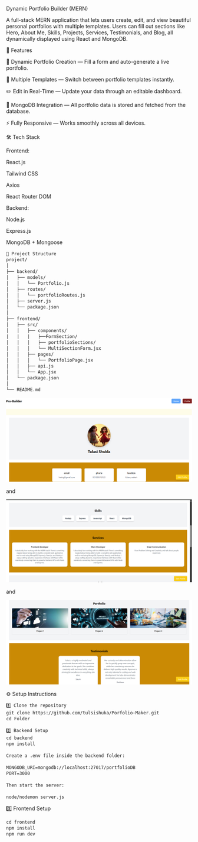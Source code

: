 Dynamic Portfolio Builder (MERN)

A full-stack MERN application that lets users create, edit, and view beautiful personal portfolios with multiple templates.
Users can fill out sections like Hero, About Me, Skills, Projects, Services, Testimonials, and Blog, all dynamically displayed using React and MongoDB.

🚀 Features

🧠 Dynamic Portfolio Creation — Fill a form and auto-generate a live portfolio.

🎨 Multiple Templates — Switch between portfolio templates instantly.

✏️ Edit in Real-Time — Update your data through an editable dashboard.

💾 MongoDB Integration — All portfolio data is stored and fetched from the database.

⚡ Fully Responsive — Works smoothly across all devices.

🛠️ Tech Stack

Frontend:

React.js

Tailwind CSS

Axios

React Router DOM

Backend:

Node.js

Express.js

MongoDB + Mongoose
```
📂 Project Structure
project/
│
├── backend/
│   ├── models/
│   │   └── Portfolio.js
│   ├── routes/
│   │   └── portfolioRoutes.js
│   ├── server.js
│   └── package.json
│
├── frontend/
│   ├── src/
│   │   ├── components/
|   |   |   ├──FormSection/
│   │   │   ├── portfolioSections/
│   │   │   └── MultiSectionForm.jsx
│   │   ├── pages/
│   │   │   └── PortfolioPage.jsx
│   │   ├── api.js
│   │   └── App.jsx
│   └── package.json
│
└── README.md
```

![Alt text](./frontend/public/home1.png)


and

![Alt text](./frontend/public/home2.png)

and 

![Alt text](./frontend/public/home3.png)

⚙️ Setup Instructions
```
1️⃣ Clone the repository
git clone https://github.com/tulsishuka/Porfolio-Maker.git
cd Folder

2️⃣ Backend Setup
cd backend
npm install

Create a .env file inside the backend folder:

MONGODB_URI=mongodb://localhost:27017/portfolioDB
PORT=3000

Then start the server:

node/nodemon server.js
```

3️⃣ Frontend Setup
```
cd frontend
npm install
npm run dev
```

